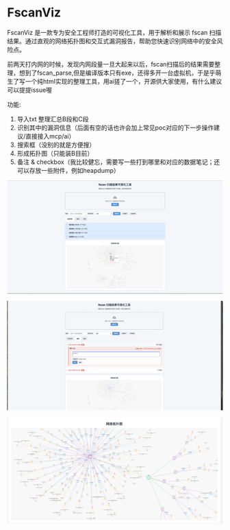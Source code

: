 # FscanViz
FscanViz 是一款专为安全工程师打造的可视化工具，用于解析和展示 fscan 扫描结果。通过直观的网络拓扑图和交互式漏洞报告，帮助您快速识别网络中的安全风险点。

前两天打内网的时候，发现内网段量一旦大起来以后，fscan扫描后的结果需要整理，想到了fscan_parse,但是编译版本只有exe，还得多开一台虚拟机，于是乎萌生了写一个纯html实现的整理工具，用ai搓了一个，开源供大家使用，有什么建议可以提提issue喔

功能:
 1. 导入txt 整理汇总B段和C段
 2. 识别其中的漏洞信息（后面有空的话也许会加上常见poc对应的下一步操作建议/直接接入mcp/ai）
 3. 搜索框（没别的就是方便搜）
 4. 形成拓扑图（只能装B目前）
 5. 备注 & checkbox（我比较健忘，需要写一些打到哪里和对应的数据笔记；还可以存放一些附件，例如heapdump）

![截屏2025-05-24 16.34.07](https://github.com/g1an123/blogimage/blob/main/%E6%88%AA%E5%B1%8F2025-05-24%2016.32.59.png)

![截屏2025-05-24 16.34.07](https://github.com/g1an123/blogimage/blob/main/%E6%88%AA%E5%B1%8F2025-05-24%2016.34.07.png)

![截屏2025-05-24 16.34.07](https://github.com/g1an123/blogimage/blob/main/%E6%88%AA%E5%B1%8F2025-05-24%2016.51.17.png)

